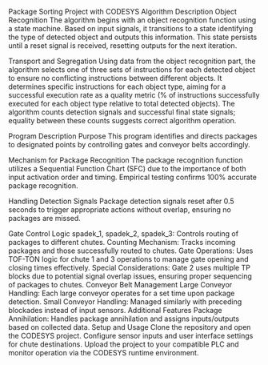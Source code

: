 Package Sorting Project with CODESYS
Algorithm Description
Object Recognition
The algorithm begins with an object recognition function using a state machine. Based on input signals, it transitions to a state identifying the type of detected object and outputs this information. This state persists until a reset signal is received, resetting outputs for the next iteration.

Transport and Segregation
Using data from the object recognition part, the algorithm selects one of three sets of instructions for each detected object to ensure no conflicting instructions between different objects. It determines specific instructions for each object type, aiming for a successful execution rate as a quality metric (% of instructions successfully executed for each object type relative to total detected objects). The algorithm counts detection signals and successful final state signals; equality between these counts suggests correct algorithm operation.

Program Description
Purpose
This program identifies and directs packages to designated points by controlling gates and conveyor belts accordingly.

Mechanism for Package Recognition
The package recognition function utilizes a Sequential Function Chart (SFC) due to the importance of both input activation order and timing. Empirical testing confirms 100% accurate package recognition.

Handling Detection Signals
Package detection signals reset after 0.5 seconds to trigger appropriate actions without overlap, ensuring no packages are missed.

Gate Control Logic
spadek_1, spadek_2, spadek_3: Controls routing of packages to different chutes.
Counting Mechanism: Tracks incoming packages and those successfully routed to chutes.
Gate Operations: Uses TOF-TON logic for chute 1 and 3 operations to manage gate opening and closing times effectively.
Special Considerations: Gate 2 uses multiple TP blocks due to potential signal overlap issues, ensuring proper sequencing of packages to chutes.
Conveyor Belt Management
Large Conveyor Handling: Each large conveyor operates for a set time upon package detection.
Small Conveyor Handling: Managed similarly with preceding blockades instead of input sensors.
Additional Features
Package Annihilation: Handles package annihilation and assigns inputs/outputs based on collected data.
Setup and Usage
Clone the repository and open the CODESYS project.
Configure sensor inputs and user interface settings for chute destinations.
Upload the project to your compatible PLC and monitor operation via the CODESYS runtime environment.
